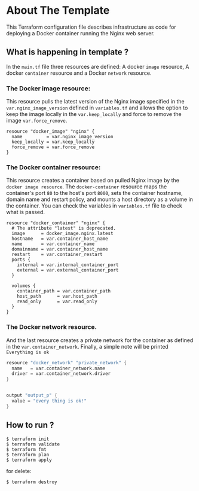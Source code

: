 # About The Template

This Terraform configuration file describes infrastructure as code for deploying a Docker container running the Nginx web server.

## What is happening in template ?

In the `main.tf` file three resources are defined: A docker `image` resource, A docker `container` resource and a Docker `network` resource.

### The Docker image resource:

This resource pulls the latest version of the Nginx image specified in the `var.nginx_image_version` defined in `variables.tf` and allows the option to keep the image locally in the `var.keep_locally` and force to remove the image `var.force_remove`.

```hcl
resource "docker_image" "nginx" {
  name         = var.nginx_image_version
  keep_locally = var.keep_locally
  force_remove = var.force_remove
}
```

### The Docker container resource:

This resource creates a container based on pulled Nginx image by the `docker image resource`. The `docker-container` resource maps the container's port `80` to the host's port `8000`, sets the container hostname, domain name and restart policy, and mounts a host directory as a volume in the container.
You can check the variables in `variables.tf` file to check what is passed.

```hcl
resource "docker_container" "nginx" {
  # The attribute "latest" is deprecated.
  image      = docker_image.nginx.latest
  hostname   = var.container_host_name
  name       = var.container_name
  domainname = var.container_host_name
  restart    = var.container_restart
  ports {
    internal = var.internal_container_port
    external = var.external_container_port
  }

  volumes {
    container_path = var.container_path
    host_path      = var.host_path
    read_only      = var.read_only
  }
}
```

### The Docker network resource.

And the last resource creates a private network for the container as defined in the `var.container_network`. Finally, a simple note will be printed `Everything is ok`

```h
resource "docker_network" "private_network" {
  name   = var.container_network.name
  driver = var.container_network.driver
}


output "output_p" {
  value = "every thing is ok!"
}
```

## How to run ?

```
$ terraform init
$ terraform validate
$ terraform fmt
$ terraform plan
$ terraform apply
```

for delete:

```
$ terraform destroy
```

